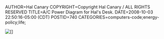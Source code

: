 AUTHOR=Hal Canary
COPYRIGHT=Copyright Hal Canary / ALL RIGHTS RESERVED
TITLE=A/C Power Diagram for Hal's Desk.
DATE=2008-10-03 22:50:16-05:00 (CDT)
POSTID=740
CATEGORIES=computers-code;energy-policy;life;

![[]](https://halcanary.org/images/ACDiagram.png)
